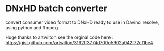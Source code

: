 # DNxHD batch converter
 convert consumer video format to DNxHD ready to use in Davinci resolve, using python and ffmpeg

Huge thanks to artwilton
see the orginal code here :
https://gist.github.com/artwilton/3162ff3774d700c5902a042f72cf1be4

